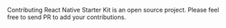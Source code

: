 Contributing
React Native Starter Kit is an open source project. Please feel free to send PR to add your contributions.
